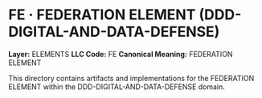 # FE · FEDERATION ELEMENT (DDD-DIGITAL-AND-DATA-DEFENSE)

**Layer:** ELEMENTS
**LLC Code:** FE
**Canonical Meaning:** FEDERATION ELEMENT

This directory contains artifacts and implementations for the FEDERATION ELEMENT within the DDD-DIGITAL-AND-DATA-DEFENSE domain.
